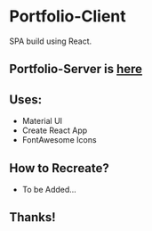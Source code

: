 # Portfolio-Client

SPA build using React.

## Portfolio-Server is [here](https://github.com/tarunnsingh/portfolio-server)

## Uses:

- Material UI
- Create React App
- FontAwesome Icons

## How to Recreate?

- To be Added...

## Thanks!
